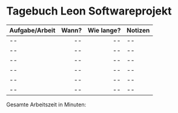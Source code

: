 # Tagebuch Leon Softwareprojekt


| Aufgabe/Arbeit   |      Wann?     |  Wie lange? | Notizen |
|:-----------------|---------------:|------------:|:--------|
| --    | --      | --      | --      |
| --    | --      | --      | --      |
| --    | --      | --      | --      |
| --    | --      | --      | --      |
| --    | --      | --      | --      |
| --    | --      | --      | --      |


Gesamte Arbeitszeit in Minuten: 
